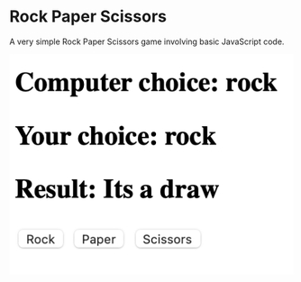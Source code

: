 # Rock Paper Scissors 

A very simple Rock Paper Scissors game involving basic JavaScript code.

![Screenshot](simple_rps.png)